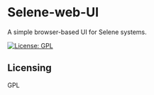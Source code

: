 # Selene-web-UI

A simple browser-based UI for Selene systems.

[![License: GPL](https://img.shields.io/badge/license-GPL-blue.svg)](https://www.gnu.org/licenses/gpl.html)

## Licensing

GPL
